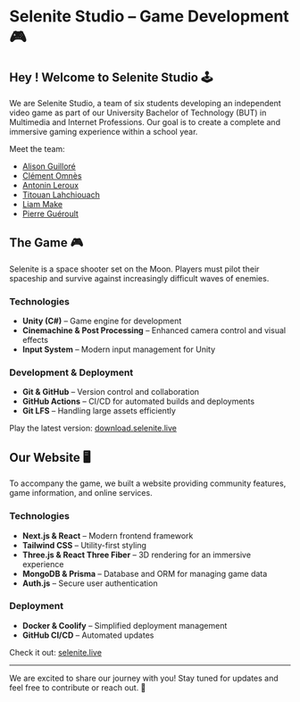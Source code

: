 # Selenite Studio – Game Development 🎮

## Hey ! Welcome to Selenite Studio 🕹️

We are Selenite Studio, a team of six students developing an independent video game as part of our University Bachelor of Technology (BUT) in Multimedia and Internet Professions. Our goal is to create a complete and immersive gaming experience within a school year.

Meet the team:
- [Alison Guilloré](https://github.com/AlisonGlr)
- [Clément Omnès](https://github.com/Clementmns)
- [Antonin Leroux](https://github.com/AntoninLEROUX)
- [Titouan Lahchiouach](https://github.com/TitouanLahchiouach)
- [Liam Make](https://github.com/makeliam)
- [Pierre Guéroult](https://github.com/pierregueroult)

## The Game 🎮

Selenite is a space shooter set on the Moon. Players must pilot their spaceship and survive against increasingly difficult waves of enemies.

### Technologies
- **Unity (C#)** – Game engine for development
- **Cinemachine & Post Processing** – Enhanced camera control and visual effects
- **Input System** – Modern input management for Unity

### Development & Deployment
- **Git & GitHub** – Version control and collaboration
- **GitHub Actions** – CI/CD for automated builds and deployments
- **Git LFS** – Handling large assets efficiently

Play the latest version: [download.selenite.live](https://download.selenite.live/)

## Our Website 🖥️

To accompany the game, we built a website providing community features, game information, and online services.

### Technologies
- **Next.js & React** – Modern frontend framework
- **Tailwind CSS** – Utility-first styling
- **Three.js & React Three Fiber** – 3D rendering for an immersive experience
- **MongoDB & Prisma** – Database and ORM for managing game data
- **Auth.js** – Secure user authentication

### Deployment
- **Docker & Coolify** – Simplified deployment management
- **GitHub CI/CD** – Automated updates

Check it out: [selenite.live](https://selenite.live)

---

We are excited to share our journey with you! Stay tuned for updates and feel free to contribute or reach out. 🚀

